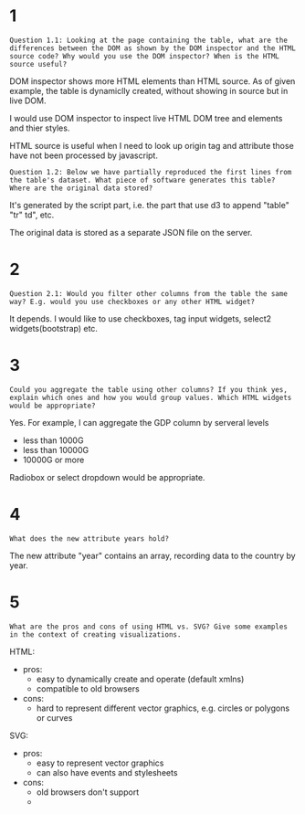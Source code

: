 1
====
```
Question 1.1: Looking at the page containing the table, what are the differences between the DOM as shown by the DOM inspector and the HTML source code? Why would you use the DOM inspector? When is the HTML source useful?
```
DOM inspector shows more HTML elements than HTML source. As of given example, the table is dynamiclly created, without showing in source but in live DOM.   
   
I would use DOM inspector to inspect live HTML DOM tree and elements and thier styles.   
    
HTML source is useful when I need to look up origin tag and attribute those have not been processed by javascript. 

```
Question 1.2: Below we have partially reproduced the first lines from the table's dataset. What piece of software generates this table? Where are the original data stored?
```

It's generated by the script part, i.e. the part that use d3 to append "table" "tr" td", etc.

The original data is stored as a separate JSON file on the server.

2
====
```
Question 2.1: Would you filter other columns from the table the same way? E.g. would you use checkboxes or any other HTML widget?
```

It depends. I would like to use checkboxes, tag input widgets, select2 widgets(bootstrap) etc.



3
=====
```
Could you aggregate the table using other columns? If you think yes, explain which ones and how you would group values. Which HTML widgets would be appropriate?
```

Yes. For example, I can aggregate the GDP column by serveral levels
 * less than 1000G
 * less than 10000G
 * 10000G or more

Radiobox or select dropdown would be appropriate.

4
=====
```
What does the new attribute years hold?
```

The new attribute "year" contains an array, recording data to the country by year.


5
=====
```
What are the pros and cons of using HTML vs. SVG? Give some examples in the context of creating visualizations.
```

HTML:
 * pros: 
   * easy to dynamically create and operate (default xmlns)
   * compatible to old browsers
 * cons:
   * hard to represent different vector graphics, e.g. circles or polygons or curves
   
SVG:
  * pros:
    * easy to represent vector graphics
    * can also have events and stylesheets
  * cons:
    * old browsers don't support
    * 
    
